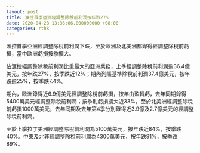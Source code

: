 ```yaml
---
layout: post
title: 滙控首季亞洲經調整除稅前利潤按年跌27%
date: 2020-04-28 13:36:06.000000000 +08:00
categories: rthk
---
```


滙控首季亞洲經調整除稅前利潤下跌，至於歐洲及北美洲都錄得經調整除稅前虧損，當中歐洲虧損按季擴大。

佔滙控經調整除稅前利潤比重最大的亞洲業務，上季經調整除稅前利潤逾36.4億美元，按年跌27%，按季跌近12%；期內列賬基準除稅前利潤37.4億美元，按年跌逾25%，按季跌7.4%。

期內，歐洲錄得近6.9億美元經調整除稅前虧損，按年由盈轉虧，去年同期錄得5400萬美元經調整除稅前利潤；按季則虧損擴大近33%。至於北美洲經調整除稅前虧損1000萬美元，去年同期及去年第4季分別錄得近3.9億及2.7億美元的經調整除稅前利潤。

至於上季拉丁美洲經調整除稅前利潤為5100萬美元，按年跌近84%，按季跌40%。中東及北非經調整除稅前利潤為4300萬美元，按年跌91%，按季跌89%。
